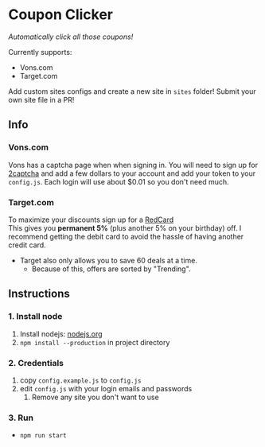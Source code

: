 # Coupon Clicker

_Automatically click all those coupons!_

Currently supports:

- Vons.com
- Target.com

Add custom sites configs and create a new site in `sites` folder!
Submit your own site file in a PR!

## Info

### Vons.com

Vons has a captcha page when when signing in. You will need to sign up for [2captcha](https://2captcha.com/?from=17648232) and add a few dollars to your account and add your token to your `config.js`.
Each login will use about $0.01 so you don't need much.

### Target.com

To maximize your discounts sign up for a [RedCard](https://goto.target.com/YP0PJ)\
This gives you **permanent 5%** (plus another 5% on your birthday) off. I recommend getting the debit card to avoid the hassle of having another credit card.

- Target also only allows you to save 60 deals at a time.
  - Because of this, offers are sorted by "Trending".

## Instructions

### 1. Install node

1. Install nodejs: [nodejs.org](https://nodejs.org)
2. `npm install --production` in project directory

### 2. Credentials

1. copy `config.example.js` to `config.js`
2. edit `config.js` with your login emails and passwords
   1. Remove any site you don't want to use

### 3. Run

- `npm run start`
